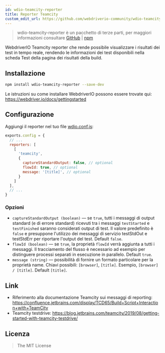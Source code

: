 ```yaml
---
id: wdio-teamcity-reporter
title: Reporter Teamcity
custom_edit_url: https://github.com/webdriverio-community/wdio-teamcity-reporter/edit/main/README.md
---
```



> wdio-teamcity-reporter è un pacchetto di terze parti, per maggiori informazioni consultare [GitHub](https://github.com/webdriverio-community/wdio-teamcity-reporter) | [npm](https://www.npmjs.com/package/wdio-teamcity-reporter)

WebdriverIO Teamcity reporter che rende possibile visualizzare i risultati dei test in tempo reale, rendendo le informazioni dei test disponibili nella scheda Test della pagina dei risultati della build.


## Installazione

```bash
npm install wdio-teamcity-reporter --save-dev
```

Le istruzioni su come installare WebdriverIO possono essere trovate qui: https://webdriver.io/docs/gettingstarted


## Configurazione

Aggiungi il reporter nel tuo file [wdio.conf.js](http://webdriver.io/guide/testrunner/configurationfile.html):

```javascript
exports.config = {
  // ...
  reporters: [
    [
      'teamcity',
      {
        captureStandardOutput: false, // optional
        flowId: true, // optional
        message: '[title]', // optional
      }
    ]
  ],
  // ...
}
```

### Opzioni

- `captureStandardOutput (boolean)` — se `true`, tutti i messaggi di output standard (e di errore standard) ricevuti tra i messaggi `testStarted` e `testFinished` saranno considerati output di test. Il valore predefinito è `false` e presuppone l'utilizzo dei messaggi di servizio testStdOut e testStdErr per riportare l'output del test. Default `false`.
- `flowId (boolean)` — se `true`, la proprietà `flowId` verrà aggiunta a tutti i messaggi. Il tracciamento del flusso è necessario ad esempio per distinguere processi separati in esecuzione in parallelo. Default `true`.
- `message (string)` — possibilità di fornire un formato particolare per la proprietà name. Chiavi possibili: `[browser]`, `[title]`. Esempio, `[browser] / [title]`. Default `[title]`.


## Link

- Riferimento alla documentazione Teamcity sui messaggi di reporting: https://confluence.jetbrains.com/display/TCD65/Build+Script+Interaction+with+TeamCity
- Teamcity testdrive: https://blog.jetbrains.com/teamcity/2019/08/getting-started-with-teamcity-testdrive/


## Licenza

> The MIT License
